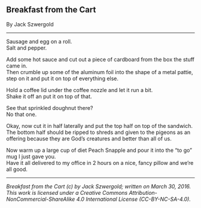 ## Breakfast from the Cart

By Jack Szwergold

***

Sausage and egg on a roll.  
Salt and pepper.

Add some hot sauce and cut out a piece of cardboard from the box the stuff came in.  
Then crumble up some of the aluminum foil into the shape of a metal pattie, step on it and put it on top of everything else.

Hold a coffee lid under the coffee nozzle and let it run a bit.  
Shake it off an put it on top of that.

See that sprinkled doughnut there?  
No that one.

Okay, now cut it in half laterally and put the top half on top of the sandwich.  
The bottom half should be ripped to shreds and given to the pigeons as an offering because they are God’s creatures and better than all of us.

Now warm up a large cup of diet Peach Snapple and pour it into the “to go” mug I just gave you.  
Have it all delivered to my office in 2 hours on a nice, fancy pillow and we’re all good.

***

*Breakfast from the Cart (c) by Jack Szwergold; written on March 30, 2016. This work is licensed under a Creative Commons Attribution-NonCommercial-ShareAlike 4.0 International License (CC-BY-NC-SA-4.0).*